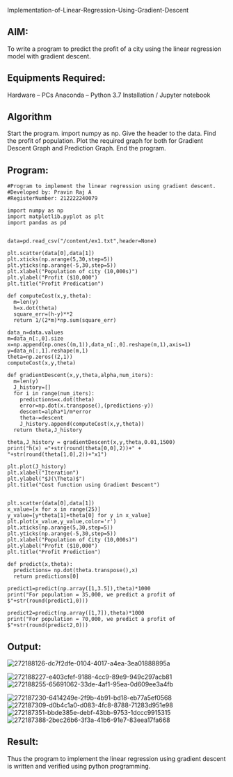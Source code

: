 Implementation-of-Linear-Regression-Using-Gradient-Descent
## AIM:
To write a program to predict the profit of a city using the linear regression model with gradient descent.

## Equipments Required:
Hardware – PCs Anaconda – Python 3.7 Installation / Jupyter notebook

## Algorithm
Start the program. import numpy as np. Give the header to the data. Find the profit of population. Plot the required graph for both for Gradient Descent Graph and Prediction Graph. End the program.

## Program:
```
#Program to implement the linear regression using gradient descent.
#Developed by: Pravin Raj A
#RegisterNumber: 212222240079

import numpy as np
import matplotlib.pyplot as plt
import pandas as pd


data=pd.read_csv("/content/ex1.txt",header=None)

plt.scatter(data[0],data[1])
plt.xticks(np.arange(5,30,step=5))
plt.yticks(np.arange(-5,30,step=5))
plt.xlabel("Population of city (10,000s)")
plt.ylabel("Profit ($10,000")
plt.title("Profit Predication")

def computeCost(x,y,theta):
  m=len(y)
  h=x.dot(theta)
  square_err=(h-y)**2
  return 1/(2*m)*np.sum(square_err)
  
data_n=data.values
m=data_n[:,0].size
x=np.append(np.ones((m,1)),data_n[:,0].reshape(m,1),axis=1)
y=data_n[:,1].reshape(m,1)
theta=np.zeros((2,1))
computeCost(x,y,theta)

def gradientDescent(x,y,theta,alpha,num_iters):
  m=len(y)
  J_history=[]
  for i in range(num_iters):
    predictions=x.dot(theta)
    error=np.dot(x.transpose(),(predictions-y))
    descent=alpha*1/m*error
    theta-=descent
    J_history.append(computeCost(x,y,theta))
  return theta,J_history
  
theta,J_history = gradientDescent(x,y,theta,0.01,1500)
print("h(x) ="+str(round(theta[0,0],2))+" + "+str(round(theta[1,0],2))+"x1")

plt.plot(J_history)
plt.xlabel("Iteration")
plt.ylabel("$J(\Theta)$")
plt.title("Cost function using Gradient Descent")


plt.scatter(data[0],data[1])
x_value=[x for x in range(25)]
y_value=[y*theta[1]+theta[0] for y in x_value]
plt.plot(x_value,y_value,color='r')
plt.xticks(np.arange(5,30,step=5))
plt.yticks(np.arange(-5,30,step=5))
plt.xlabel("Population of City (10,000s)")
plt.ylabel("Profit ($10,000")
plt.title("Profit Prediction")

def predict(x,theta):
  predictions= np.dot(theta.transpose(),x)
  return predictions[0]
  
predict1=predict(np.array([1,3.5]),theta)*1000
print("For population = 35,000, we predict a profit of $"+str(round(predict1,0)))

predict2=predict(np.array([1,7]),theta)*1000
print("For population = 70,000, we predict a profit of $"+str(round(predict2,0)))

```
## Output:
![272188126-dc7f2dfe-0104-4017-a4ea-3ea01888895a](https://github.com/Apravinraj/Implementation-of-Linear-Regression-Using-Gradient-Descent/assets/118707879/ebac242f-1a1e-44d5-b2f9-f01850a40501)

![272188227-e403cfef-9188-4cc9-89e9-949c297acb81](https://github.com/Apravinraj/Implementation-of-Linear-Regression-Using-Gradient-Descent/assets/118707879/5bd98925-c4a6-4550-9c38-9b11bfbc8302)
![272188255-65691062-33de-4af1-95ea-0d609ee3a4fb](https://github.com/Apravinraj/Implementation-of-Linear-Regression-Using-Gradient-Descent/assets/118707879/68b4ec98-16f2-4e5e-a1db-70f8c4621833)



![272187230-6414249e-2f9b-4b91-bd18-eb77a5ef0568](https://github.com/Apravinraj/Implementation-of-Linear-Regression-Using-Gradient-Descent/assets/118707879/41755c06-5e47-41b7-a696-8efc67ef9537)
![272187309-d0b4c1a0-d083-4fc8-8788-71283d951e98](https://github.com/Apravinraj/Implementation-of-Linear-Regression-Using-Gradient-Descent/assets/118707879/baf28ad9-3a1b-4dff-adda-5f93af86b899)
![272187351-bbde385e-debf-43bb-9753-1dccc9915315](https://github.com/Apravinraj/Implementation-of-Linear-Regression-Using-Gradient-Descent/assets/118707879/a0aab8e8-38ef-4679-af88-d656b08cfa7f)
![272187388-2bec26b6-3f3a-41b6-91e7-83eea17fa668](https://github.com/Apravinraj/Implementation-of-Linear-Regression-Using-Gradient-Descent/assets/118707879/9e34484a-2573-421b-be59-a7913209d9fd)


## Result:
Thus the program to implement the linear regression using gradient descent is written and verified using python programming.

